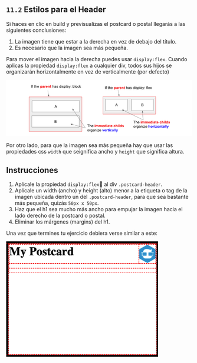 ## `11.2` Estilos para el Header

Si haces en clic en build y previsualizas el postcard o postal llegarás a las siguientes conclusiones:

1. La imagen tiene que estar a la derecha en vez de debajo del título.
2. Es necesario que la imagen sea más pequeña.

Para mover el imagen hacia la derecha puedes usar `display:flex`.
Cuando aplicas la propiedad `display:flex` a cualquier div, todos sus hijos se organizarán horizontalmente en vez de verticalmente (por defecto)

![display flex vs block](../../assets/display-block-vs-flex.png?raw=true)

Por otro lado, para que la imagen sea más pequeña hay que usar las propiedades css `width` que seignifica ancho y `height` que significa altura.

## Instrucciones

1. Aplícale la propiedad `display:flex` al div `.postcard-header`.
2. Aplícale un width (ancho) y height (alto) menor a la etiqueta o tag de la imagen ubicada dentro un del `.postcard-header`, para que sea bastante más pequeña, quizás `50px x 50px`.
3. Haz que el h1 sea mucho más ancho para empujar la imagen hacia el lado derecho de la postcard o postal.
4. Eliminar los márgenes (margins) del h1.

Una vez que termines tu ejercicio debiera verse similar a este:

![Preview](../../assets/header-styles.png?raw=true)
